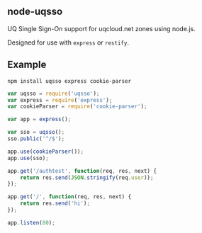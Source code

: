 ## node-uqsso

UQ Single Sign-On support for uqcloud.net zones using node.js.

Designed for use with `express` or `restify`.

## Example

```shell
npm install uqsso express cookie-parser
```

```javascript
var uqsso = require('uqsso');
var express = require('express');
var cookieParser = require('cookie-parser');

var app = express();

var sso = uqsso();
sso.public('^/$');

app.use(cookieParser());
app.use(sso);

app.get('/authtest', function(req, res, next) {
    return res.send(JSON.stringify(req.user));
});

app.get('/', function(req, res, next) {
    return res.send('hi');
});

app.listen(80);
```
